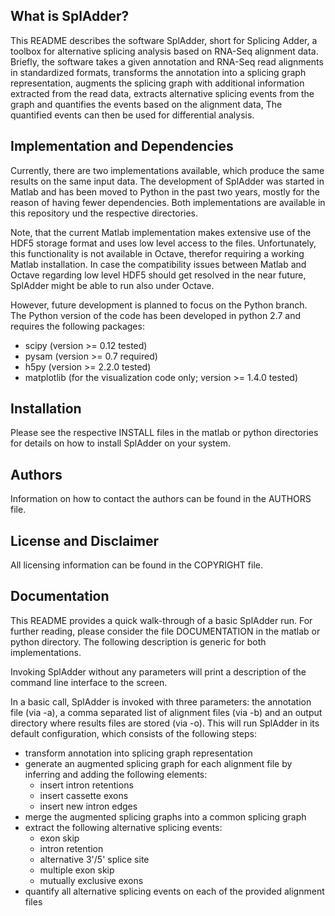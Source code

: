 What is SplAdder?
-----------------

This README describes the software SplAdder, short for Splicing Adder, a toolbox
for alternative splicing analysis based on RNA-Seq alignment data. Briefly, the
software takes a given annotation and RNA-Seq read alignments in standardized
formats, transforms the annotation into a splicing graph representation,
augments the splicing graph with additional information extracted from the read data,
extracts alternative splicing events from the graph and quantifies the events
based on the alignment data, The quantified events can then be used for
differential analysis.

Implementation and Dependencies
-------------------------------

Currently, there are two implementations available, which produce the same
results on the same input data. The development of SplAdder was started in
Matlab and has been moved to Python in the past two years, mostly for the reason
of having fewer dependencies. Both implementations are available in this
repository und the respective directories.

Note, that the current Matlab implementation makes extensive use of the HDF5
storage format and uses low level access to the files. Unfortunately, this
functionality is not available in Octave, therefor requiring a working Matlab
installation. In case the compatibility issues between Matlab and Octave
regarding low level HDF5 should get resolved in the near future, SplAdder might
be able to run also under Octave.

However, future development is planned to focus on the Python branch. The Python
version of the code has been developed in python 2.7 and requires the following
packages:
* scipy (version >= 0.12 tested)
* pysam (version >= 0.7 required)
* h5py (version >= 2.2.0 tested)
* matplotlib (for the visualization code only; version >= 1.4.0 tested)

Installation
------------

Please see the respective INSTALL files in the matlab or python directories for
details on how to install SplAdder on your system. 

Authors
-------

Information on how to contact the authors can be found in the AUTHORS file.

License and Disclaimer
----------------------

All licensing information can be found in the COPYRIGHT file.

Documentation
-------------

This README provides a quick walk-through of a basic SplAdder run. For further
reading, please consider the file DOCUMENTATION in the matlab or python
directory. The following description is generic for both implementations.

Invoking SplAdder without any parameters will print a description of the
command line interface to the screen.

In a basic call, SplAdder is invoked with three parameters: the annotation file
(via -a), a comma separated list of alignment files (via -b) and an output
directory where results files are stored (via -o). This will run SplAdder in its
default configuration, which consists of the following steps:

* transform annotation into splicing graph representation
* generate an augmented splicing graph for each alignment file by inferring and
  adding the following elements:
    - insert intron retentions
    - insert cassette exons
    - insert new intron edges
* merge the augmented splicing graphs into a common splicing graph
* extract the following alternative splicing events:
    - exon skip
    - intron retention
    - alternative 3'/5' splice site
    - multiple exon skip
    - mutually exclusive exons
* quantify all alternative splicing events on each of the provided alignment
  files

